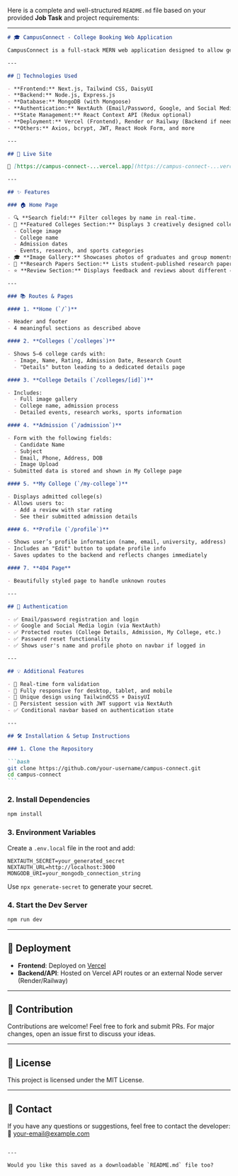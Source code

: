Here is a complete and well-structured `README.md` file based on your provided **Job Task** and project requirements:

---

````md
# 🎓 CampusConnect - College Booking Web Application

CampusConnect is a full-stack MERN web application designed to allow general users to explore, book, and review college services and facilities. The application provides a seamless, secure, and user-friendly interface with multiple routes, interactive features, and dynamic content management.

---

## 🔧 Technologies Used

- **Frontend:** Next.js, Tailwind CSS, DaisyUI
- **Backend:** Node.js, Express.js
- **Database:** MongoDB (with Mongoose)
- **Authentication:** NextAuth (Email/Password, Google, and Social Media)
- **State Management:** React Context API (Redux optional)
- **Deployment:** Vercel (Frontend), Render or Railway (Backend if needed)
- **Others:** Axios, bcrypt, JWT, React Hook Form, and more

---

## 🚀 Live Site

🔗 [https://campus-connect-...vercel.app](https://campus-connect-...vercel.app)

---

## ✨ Features

### 🏠 Home Page

- 🔍 **Search field:** Filter colleges by name in real-time.
- 🏫 **Featured Colleges Section:** Displays 3 creatively designed college cards showing:
  - College image
  - College name
  - Admission dates
  - Events, research, and sports categories
- 🎓 **Image Gallery:** Showcases photos of graduates and group moments.
- 📄 **Research Papers Section:** Lists student-published research papers.
- ⭐ **Review Section:** Displays feedback and reviews about different colleges.

---

### 📚 Routes & Pages

#### 1. **Home (`/`)**

- Header and footer
- 4 meaningful sections as described above

#### 2. **Colleges (`/colleges`)**

- Shows 5–6 college cards with:
  - Image, Name, Rating, Admission Date, Research Count
  - "Details" button leading to a dedicated details page

#### 3. **College Details (`/colleges/[id]`)**

- Includes:
  - Full image gallery
  - College name, admission process
  - Detailed events, research works, sports information

#### 4. **Admission (`/admission`)**

- Form with the following fields:
  - Candidate Name
  - Subject
  - Email, Phone, Address, DOB
  - Image Upload
- Submitted data is stored and shown in My College page

#### 5. **My College (`/my-college`)**

- Displays admitted college(s)
- Allows users to:
  - Add a review with star rating
  - See their submitted admission details

#### 6. **Profile (`/profile`)**

- Shows user’s profile information (name, email, university, address)
- Includes an "Edit" button to update profile info
- Saves updates to the backend and reflects changes immediately

#### 7. **404 Page**

- Beautifully styled page to handle unknown routes

---

## 🔐 Authentication

- ✅ Email/password registration and login
- ✅ Google and Social Media login (via NextAuth)
- ✅ Protected routes (College Details, Admission, My College, etc.)
- ✅ Password reset functionality
- ✅ Shows user's name and profile photo on navbar if logged in

---

## 💡 Additional Features

- 💬 Real-time form validation
- 📱 Fully responsive for desktop, tablet, and mobile
- 🎨 Unique design using TailwindCSS + DaisyUI
- 🔄 Persistent session with JWT support via NextAuth
- ✅ Conditional navbar based on authentication state

---

## 🛠 Installation & Setup Instructions

### 1. Clone the Repository

```bash
git clone https://github.com/your-username/campus-connect.git
cd campus-connect
```
````

### 2. Install Dependencies

```bash
npm install
```

### 3. Environment Variables

Create a `.env.local` file in the root and add:

```
NEXTAUTH_SECRET=your_generated_secret
NEXTAUTH_URL=http://localhost:3000
MONGODB_URI=your_mongodb_connection_string
```

Use `npx generate-secret` to generate your secret.

### 4. Start the Dev Server

```bash
npm run dev
```

---

## 🚀 Deployment

- **Frontend**: Deployed on [Vercel](https://vercel.com)
- **Backend/API**: Hosted on Vercel API routes or an external Node server (Render/Railway)

---

## 🤝 Contribution

Contributions are welcome! Feel free to fork and submit PRs.
For major changes, open an issue first to discuss your ideas.

---

## 📄 License

This project is licensed under the MIT License.

---

## 📧 Contact

If you have any questions or suggestions, feel free to contact the developer:
📧 [your-email@example.com](mailto:your-email@example.com)

```

---

Would you like this saved as a downloadable `README.md` file too?
```
